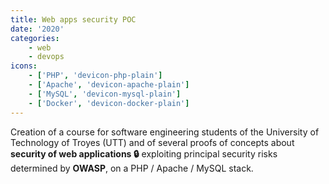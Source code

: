 ```yaml
---
title: Web apps security POC
date: '2020'
categories:
    - web
    - devops
icons:
    - ['PHP', 'devicon-php-plain']
    - ['Apache', 'devicon-apache-plain']
    - ['MySQL', 'devicon-mysql-plain']
    - ['Docker', 'devicon-docker-plain']
---
```


Creation of a course for software engineering students of the University of Technology of Troyes (UTT) and of several proofs of concepts about **security of web applications 🔒** exploiting principal security risks determined by **OWASP**, on a PHP / Apache / MySQL stack.
